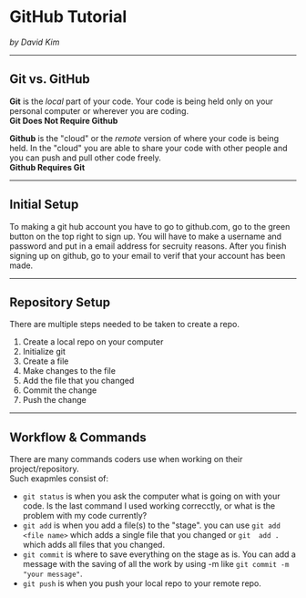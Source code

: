 # GitHub Tutorial

_by David Kim_

---
## Git vs. GitHub
**Git** is the _local_ part of your code.
Your code is being held only on your personal computer or wherever you are coding.  
**Git Does Not Require Github**  

**Github** is the "cloud" or the _remote_ version of where your code is being held. In the "cloud" you are able to share your code with other people and you can push and pull other code freely.  
**Github Requires Git**


---
## Initial Setup
To making a git hub account you have to go to github.com, go to the green button on the top right to sign up. You will have to make a username and password and put in a email address for secruity reasons. After you finish signing up on github, go to your email to verif that your account has been made.


---
## Repository Setup
There are multiple steps needed to be taken to create a repo. 
1. Create a local repo on your computer
2. Initialize git 
3. Create a file
4. Make changes to the file
5. Add the file that you changed
6. Commit the change
7. Push the change


---
## Workflow & Commands  
There are many commands coders use when working on their project/repository.  
Such exapmles consist of:  
* `git status` is when you ask the computer what is going on with your code. Is the last command I used working correcctly, or what is the problem with my code currently?  
* `git add` is when you add a file(s) to the "stage". you can use `git add <file name>` which adds a single file that you changed or `git  add .` which adds all files that you changed.  
* `git commit` is where to save everything on the stage as is. You can add a message with the saving of all the work by using -m like `git commit -m "your message"`.  
* `git push` is when you push your local repo to your remote repo.